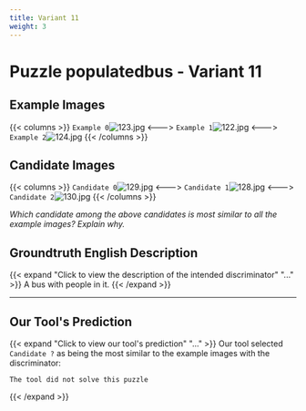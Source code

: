 ```yaml
---
title: Variant 11
weight: 3
---
```


# Puzzle populatedbus - Variant 11

## Example Images
{{< columns >}}
`Example 0`![123.jpg](/natscene-data/images/123.jpg)
<--->
`Example 1`![122.jpg](/natscene-data/images/122.jpg)
<--->
`Example 2`![124.jpg](/natscene-data/images/124.jpg)
{{< /columns >}}

## Candidate Images
{{< columns >}}
`Candidate 0`![129.jpg](/natscene-data/images/129.jpg)
<--->
`Candidate 1`![128.jpg](/natscene-data/images/128.jpg)
<--->
`Candidate 2`![130.jpg](/natscene-data/images/130.jpg)
{{< /columns >}}

*Which candidate among the above candidates is most similar to all the example images? Explain why.*

## Groundtruth English Description

{{< expand "Click to view the description of the intended discriminator" "..." >}}
A bus with people in it.
{{< /expand >}}

---



## Our Tool's Prediction

{{< expand "Click to view our tool's prediction" "..." >}}
Our tool selected `Candidate ?` as being the most similar to the example images with the discriminator:
```plaintext
The tool did not solve this puzzle
```
{{< /expand >}}
